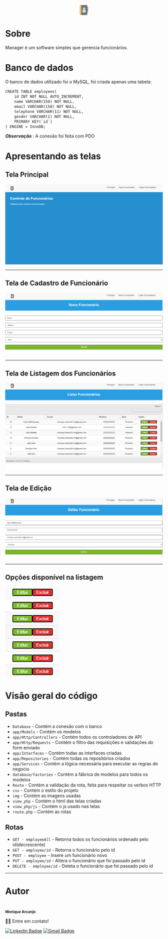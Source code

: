 <p align="center"><a href="https://laravel.com" target="_blank"><img src="img/agenda.png" ></a></p>

# Sobre

Manager é um software simples que gerencia funcionários.

# Banco de dados

O banco de dados utilizado foi o MySQL, foi criada apenas uma tabela:

    CREATE TABLE employees(
        id INT NOT NULL AUTO_INCREMENT,
        name VARCHAR(150) NOT NULL,
        email VARCHAR(150) NOT NULL,
        telephone VARCHAR(11) NOT NULL,
        gender VARCHAR(1) NOT NULL,
        PRIMARY KEY(`id`)
    ) ENGINE = InnoDB;

***Observação*** : A conexão foi feita com PDO

# Apresentando as telas
## Tela Principal

![alt text](img/Principal.png)

----------

## Tela de Cadastro de Funcionário

![alt text](img/Novo.png)

----------

## Tela de Listagem dos Funcionários

![alt text](img/Listagem.png)

----------

## Tela de Edição

![alt text](img/Editar.png)

----------

## Opções disponível na listagem

![alt text](img/Opcoes.png)

# Visão geral do código

## Pastas

- `Database` - Contém a conexão com o banco
- `app/Models` - Contém os modelos
- `app/Http/Controllers` - Contém todos os controladores de API
- `app/Http/Requests` - Contém o filtro das requisições e validações do form enviado
- `app/Interfaces` - Contém todas as interfaces criadas
- `app/Repositories` - Contém todas os repositórios criados
- `app/Services` - Contém a lógica necessária para executar as regras de negocio
- `database/factories` - Contém a fábrica de modelos para todos os modelos
- `Route` - Contém a validação da rota, feita para respeitar os verbos HTTP
- `css` - Contém o estilo do projeto
- `img` - Contém as imagens usadas
- `view_php` - Contém o html das telas criadas
- `view_php/js` - Contém o js usado nas telas
- `route.php` - Contém as rotas

## Rotas

- `GET - employeeAll` - Retorna todos os funcionários ordenado pelo id(decrescente)
- `GET - employee/id` - Retorna o funcionário pelo id
- `POST - employee` - Insere um funcionário novo
- `PUT - employee/id` - Altera o funcionário que foi passado pelo id
- `DELETE - employee/id` - Deleta o funcionário que foi passado pelo id

----------

# Autor

 <img style="border-radius: 50%;" src="https://avatars.githubusercontent.com/u/24610980?v=4" width="100px;" alt=""/>
 <br />
 <sub><b>Monique Arcanjo</b></sub>

👋🏽 Entre em contato!

 [![Linkedin Badge](https://img.shields.io/badge/-Monique-blue?style=flat-square&logo=Linkedin&logoColor=white&link=https://www.linkedin.com/in/monique-arcanjo-524564ba/)](https://www.linkedin.com/in/monique-arcanjo-524564ba/)
[![Gmail Badge](https://img.shields.io/badge/-monique.santos22.ms@gmail.com-c14438?style=flat-square&logo=Gmail&logoColor=white&link=monique.santos22.ms@gmail.com)](monique.santos22.ms@gmail.com)
